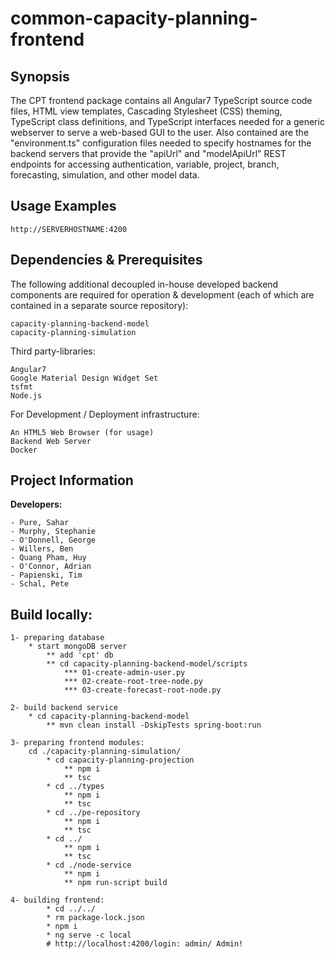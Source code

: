 # common-capacity-planning-frontend

## Synopsis

The CPT frontend package contains all Angular7 TypeScript source code files, HTML view templates, Cascading Stylesheet (CSS) theming, TypeScript class definitions, and TypeScript interfaces needed for a generic webserver to serve a web-based GUI to the user. Also contained are the "environment.ts" configuration files needed to specify hostnames for the backend servers that provide the "apiUrl" and "modelApiUrl" REST endpoints for accessing authentication, variable, project, branch, forecasting, simulation, and other model data. 


## Usage Examples


``` http
http://SERVERHOSTNAME:4200
```


## Dependencies & Prerequisites
The following additional decoupled in-house developed backend components are required for operation & development (each of which are contained in a separate source repository):

	capacity-planning-backend-model
	capacity-planning-simulation

Third party-libraries:

	Angular7
	Google Material Design Widget Set
	tsfmt
	Node.js

For Development / Deployment infrastructure:

	An HTML5 Web Browser (for usage)
	Backend Web Server
	Docker


## Project Information
**Developers:**

	- Pure, Sahar
	- Murphy, Stephanie
	- O'Donnell, George
	- Willers, Ben
	- Quang Pham, Huy
	- O'Connor, Adrian
	- Papienski, Tim
	- Schal, Pete

## Build locally:
	1- preparing database
		* start mongoDB server
			** add 'cpt' db
		 	** cd capacity-planning-backend-model/scripts
			 	*** 01-create-admin-user.py
				*** 02-create-root-tree-node.py
				*** 03-create-forecast-root-node.py

	2- build backend service
		* cd capacity-planning-backend-model
			** mvn clean install -DskipTests spring-boot:run

	3- preparing frontend modules:
		cd ./capacity-planning-simulation/
			* cd capacity-planning-projection
				** npm i
				** tsc
			* cd ../types
				** npm i
				** tsc
			* cd ../pe-repository
				** npm i
				** tsc
			* cd ../
				** npm i
				** tsc
			* cd ./node-service
				** npm i
				** npm run-script build

	4- building frontend:
			* cd ../../
			* rm package-lock.json
			* npm i
			* ng serve -c local
			# http://localhost:4200/login: admin/ Admin!
